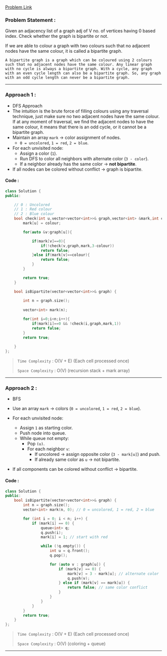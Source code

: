 [Problem Link](https://leetcode.com/problems/is-graph-bipartite/)
### Problem Statement : 

Given an adjacency list of a graph adj of V no. of vertices having 0 based index. Check whether the graph is bipartite or not.

If we are able to colour a graph with two colours such that no adjacent nodes have the same colour, it is called a bipartite graph.

```
A bipartite graph is a graph which can be coloured using 2 colours such that no adjacent nodes have the same colour. Any linear graph with no cycle is always a bipartite graph. With a cycle, any graph with an even cycle length can also be a bipartite graph. So, any graph with an odd cycle length can never be a bipartite graph.
```

---

### Approach 1 :

- DFS Approach
- The intuition is the brute force of filling colours using any traversal technique, just make sure no two adjacent nodes have the same colour. If at any moment of traversal, we find the adjacent nodes to have the same colour, it means that there is an odd cycle, or it cannot be a bipartite graph.
- Maintain an array `mark` → color assignment of nodes.
    - `0 = uncolored`, `1 = red`, `2 = blue`.
- For each unvisited node:
    - Assign a color (`1`).
    - Run DFS to color all neighbors with alternate color (`3 - color`).
    - If a neighbor already has the same color → **not bipartite**.
- If all nodes can be colored without conflict → graph is bipartite.


#### Code :

``` cpp
class Solution {
public:

    // 0 : Uncolored
    // 1 : Red colour
    // 2 : Blue colour
    bool check(int u,vector<vector<int>>& graph,vector<int> &mark,int colour){
        mark[u] = colour;

        for(auto &v:graph[u]){

            if(mark[v]==0){
                if(!check(v,graph,mark,3-colour))
                return false;
            }else if(mark[v]==colour){
                return false;
            }
        }  

        return true;
    }

    bool isBipartite(vector<vector<int>>& graph) {
        
        int n = graph.size();
        
        vector<int> mark(n);

        for(int i=0;i<n;i++){
            if(mark[i]==0 && !check(i,graph,mark,1))
            return false;
        }
        return true;
         
    }
};
```


> `Time Complexity` : O(V + E) (Each cell processed once)
> 
> `Space Complexity` : O(V) (recursion stack + mark array) 

---

### Approach 2 :

- BFS
- Use an array `mark` → colors (`0 = uncolored`, `1 = red`, `2 = blue`).
- For each unvisited node:
    - Assign `1` as starting color.
    - Push node into queue.
    - While queue not empty:
        - Pop `(u)`.
        - For each neighbor `v`:
            - If uncolored → assign opposite color (`3 - mark[u]`) and push.
            - If already same color as `u` → not bipartite.
                
- If all components can be colored without conflict → bipartite.

#### Code :

```cpp
class Solution {
public:
    bool isBipartite(vector<vector<int>>& graph) {
        int n = graph.size();
        vector<int> mark(n, 0); // 0 = uncolored, 1 = red, 2 = blue

        for (int i = 0; i < n; i++) {
            if (mark[i] == 0) {
                queue<int> q;
                q.push(i);
                mark[i] = 1; // start with red

                while (!q.empty()) {
                    int u = q.front();
                    q.pop();

                    for (auto v : graph[u]) {
                        if (mark[v] == 0) {
                            mark[v] = 3 - mark[u]; // alternate color
                            q.push(v);
                        } else if (mark[v] == mark[u]) {
                            return false; // same color conflict
                        }
                    }
                }
            }
        }
        return true;
    }
};
```

> `Time Complexity` : O(V + E) (Each cell processed once)
> 
> `Space Complexity` : O(V) (coloring + queue) 

---
